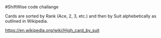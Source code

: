 #ShiftWise code challange

Cards are sorted by Rank (Ace, 2, 3, etc.) and then by Suit alphebetically as outlined in Wikipedia.

https://en.wikipedia.org/wiki/High_card_by_suit

